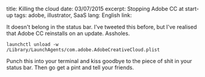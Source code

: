 title: Killing the cloud
date: 03/07/2015
excerpt: Stopping Adobe CC at start-up
tags: adobe, illustrator, SaaS
lang: English
link: 

It doesn't belong in the status bar. I've tweeted this before, but I've realised that Adobe CC reinstalls on an update. Assholes.

```
launchctl unload -w /Library/LaunchAgents/com.adobe.AdobeCreativeCloud.plist

```


Punch this into your terminal and kiss goodbye to the piece of shit in your status bar. Then go get a pint and tell your friends.